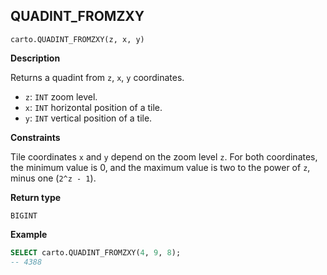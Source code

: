 ## QUADINT_FROMZXY

```sql:signature
carto.QUADINT_FROMZXY(z, x, y)
```

**Description**

Returns a quadint from `z`, `x`, `y` coordinates.

* `z`: `INT` zoom level.
* `x`: `INT` horizontal position of a tile.
* `y`: `INT` vertical position of a tile.

**Constraints**

Tile coordinates `x` and `y` depend on the zoom level `z`. For both coordinates, the minimum value is 0, and the maximum value is two to the power of `z`, minus one (`2^z - 1`).

**Return type**

`BIGINT`

**Example**

```sql
SELECT carto.QUADINT_FROMZXY(4, 9, 8);
-- 4388
```